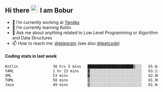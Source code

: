 ## Hi there <img src="https://media.giphy.com/media/hvRJCLFzcasrR4ia7z/giphy.gif" width="25px" height="25px"> I am Bobur

- 💼 I’m currently working at [Yandex](https://yandex.ru/)
- 🌱 I’m currently learning Kotlin
- 💬 Ask me about anything related to Low Level Programming or Algorithm and Data Structures
- 📫 How to reach me: [@telegram](https://t.me/octoant) (see also [@leetcode](https://leetcode.com/octoant/))    

#### Coding stats in last week

<!--START_SECTION:waka-->

```txt
Kotlin                38 hrs 5 mins   █████████████████████▒░░░   85.64 %
YAML                  1 hr 23 mins    ▓░░░░░░░░░░░░░░░░░░░░░░░░   03.13 %
XML                   53 mins         ▓░░░░░░░░░░░░░░░░░░░░░░░░   02.00 %
TOML                  50 mins         ▒░░░░░░░░░░░░░░░░░░░░░░░░   01.90 %
Java                  49 mins         ▒░░░░░░░░░░░░░░░░░░░░░░░░   01.84 %
```

<!--END_SECTION:waka-->

